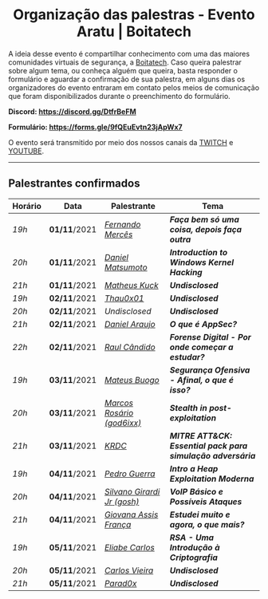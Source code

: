 <h1 align="center"> Organização das palestras - Evento Aratu | Boitatech </h1>

A ideia desse evento é compartilhar conhecimento com uma das maiores comunidades virtuais de segurança, a [Boitatech](https://www.boitatech.com.br/). Caso queira palestrar sobre algum tema, ou conheça alguém que queira, basta responder o formulário e aguardar a confirmação de sua palestra, em alguns dias os organizadores do evento entraram em contato pelos meios de comunicação que foram disponibilizados durante o preenchimento do formulário.

**Discord: https://discord.gg/DtfrBeFM**

**Formulário: https://forms.gle/9fQEuEvtn23jApWx7**

O evento será transmitido por meio dos nossos canais da [TWITCH](https://www.twitch.tv/boitatech) e  [YOUTUBE](https://www.youtube.com/channel/UC7HAEoQjhtcCFWjgcivluyA).

---

## Palestrantes confirmados

| Horário | Data | Palestrante | Tema |
|---------------|------|-------------|------|
| *19h* | **01/11**/2021 | *[Fernando Mercês](https://www.linkedin.com/in/fernandomerces/)* | ***Faça bem só uma coisa, depois faça outra***
| *20h* | **01/11**/2021 | *[Daniel Matsumoto](https://www.linkedin.com/in/celesi/)* | ***Introduction to Windows Kernel Hacking***
| *21h* | **01/11**/2021 | *[Matheus Kuck](https://www.linkedin.com/in/matheus-kuck-00b19618b/)* | ***Undisclosed***
| *19h* | **02/11**/2021 | *[Thau0x01](https://www.linkedin.com/in/thau0x01)* | ***Undisclosed***
| *20h* | **02/11**/2021 | *Undisclosed* | ***Undisclosed***
| *21h* | **02/11**/2021 | *[Daniel Araujo](https://www.linkedin.com/in/dandga/)* | ***O que é AppSec?***
| *22h* | **02/11**/2021 | *[Raul Cândido](https://www.linkedin.com/in/raulcandido/)* | ***Forense Digital - Por onde começar a estudar?***
| *19h* | **03/11**/2021 | *[Mateus Buogo](https://www.linkedin.com/in/mateus-buogo-b0084917/)* | ***Segurança Ofensiva - Afinal, o que é isso?***
| *20h* | **03/11**/2021 | *[Marcos Rosário (god6ixx)](https://www.linkedin.com/in/marcos-6ix/)* | ***Stealth in post-exploitation***
| *21h* | **03/11**/2021 | *[KRDC](https://www.linkedin.com/in/kaardeco/)* | ***MITRE ATT&CK: Essential pack para simulação adversária***
| *19h* | **04/11**/2021 | *[Pedro Guerra](https://www.linkedin.com/in/x0xten/)* | ***Intro a Heap Exploitation Moderna***
| *20h* | **04/11**/2021 | *[Silvano Girardi Jr (gosh)](https://www.linkedin.com/in/silvanojr/)* | ***VoIP Básico e Possíveis Ataques***
| *21h* | **04/11**/2021 | *[Giovana Assis França](https://www.linkedin.com/in/giovanaassis/)* | ***Estudei muito e agora, o que mais?***
| *19h* | **05/11**/2021 | *[Eliabe Carlos](https://www.linkedin.com/in/eliabecarlos/)* | ***RSA - Uma Introdução à Criptografia***
| *20h* | **05/11**/2021 | *[Carlos Vieira](https://www.linkedin.com/in/carlosevieira/)* | ***Undisclosed***
| *21h* | **05/11**/2021 | *[Parad0x](https://www.linkedin.com/in/allan-trindad-7296091bb/)* | ***Undisclosed***
 
